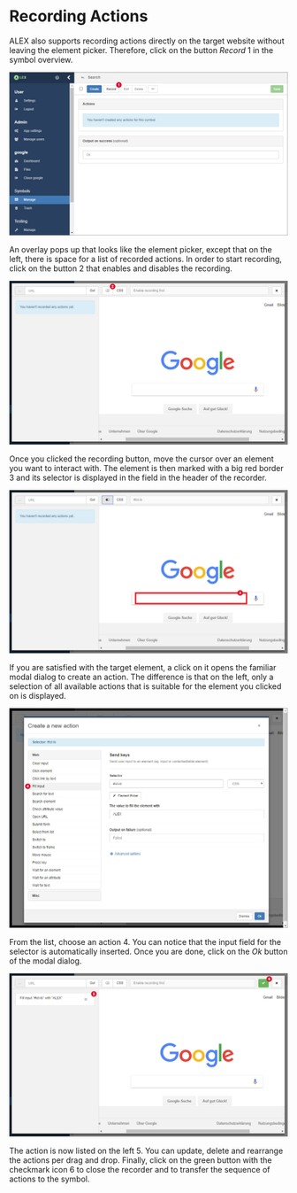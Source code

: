 # Recording Actions

ALEX also supports recording actions directly on the target website without leaving the element picker.
Therefore, click on the button *Record* <span class="label">1</span> in the symbol overview.

![Overview](assets/action-recorder/1.jpg)

An overlay pops up that looks like the element picker, except that on the left, there is space for a list of recorded actions.
In order to start recording, click on the button <span class="label">2</span> that enables and disables the recording.

![Recorder 1](assets/action-recorder/2.jpg)

Once you clicked the recording button, move the cursor over an element you want to interact with.
The element is then marked with a big red border <span class="label">3</span> and its selector is displayed in the field in the header of the recorder.

![Recorder 2](assets/action-recorder/3.jpg)

If you are satisfied with the target element, a click on it opens the familiar modal dialog to create an action.
The difference is that on the left, only a selection of all available actions that is suitable for the element you clicked on is displayed.

![Recorder 3](assets/action-recorder/4.jpg)

From the list, choose an action <span class="label">4</span>.
You can notice that the input field for the selector is automatically inserted.
Once you are done, click on the *Ok* button of the modal dialog.

![Recorder 4](assets/action-recorder/5.jpg)

The action is now listed on the left <span class="label">5</span>.
You can update, delete and rearrange the actions per drag and drop.
Finally, click on the green button with the checkmark icon <span class="label">6</span> to close the recorder and to transfer the sequence of actions to the symbol.